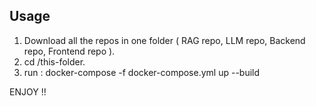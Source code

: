 ## Usage
1. Download all the repos in one folder ( RAG repo, LLM repo, Backend repo, Frontend repo ).
2. cd /this-folder.
3. run : docker-compose -f docker-compose.yml up --build

ENJOY !!
